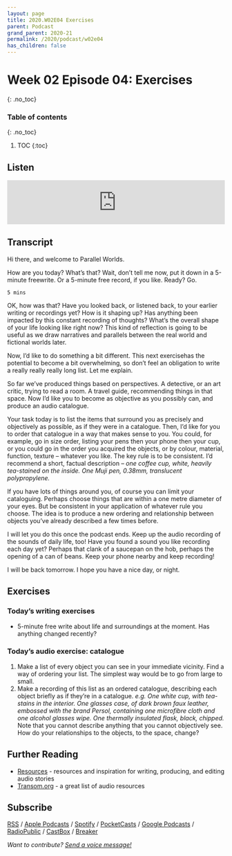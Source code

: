 ```yaml
---
layout: page
title: 2020.W02E04 Exercises
parent: Podcast
grand_parent: 2020-21
permalink: /2020/podcast/w02e04
has_children: false
---
```




# Week 02 Episode 04: Exercises
{: .no_toc}

### Table of contents
{: .no_toc}

1. TOC
{:toc}

## Listen

<iframe src="https://anchor.fm/olliepalmer/embed/episodes/Week-2-Episode-4-Exercises-ec6ln3/a-a1qk9ml" height="102px" width="100%" frameborder="0" scrolling="no"></iframe>

## Transcript

Hi there, and welcome to Parallel Worlds.

How are you today? What’s that? Wait, don’t tell me now, put it down in a 5-minute freewrite. Or a 5-minute free record, if you like. Ready? Go.

```
5 mins
```

OK, how was that? Have you looked back, or listened back, to your earlier writing or recordings yet? How is it shaping up? Has anything been impacted by this constant recording of thoughts? What’s the overall shape of your life looking like right now? This kind of reflection is going to be useful as we draw narratives and parallels between the real world and fictional worlds later.

Now, I’d like to do something a bit different. This next exercisehas the potential to become a bit overwhelming, so don’t feel an obligation to write a really really really long list. Let me explain.

So far we’ve produced things based on perspectives. A detective, or an art critic, trying to read a room. A travel guide, recommending things in that space. Now I’d like you to become as objective as you possibly can, and produce an audio catalogue.

Your task today is to list the items that surround you as precisely and objectively as possible, as if they were in a catalogue. Then, I’d like for you to order that catalogue in a way that makes sense to you. You could, for example, go in size order, listing your pens then your phone then your cup, or you could go in the order you acquired the objects, or by colour, material, function, texture – whatever you like. The key rule is to be consistent. I’d recommend a short, factual description – _one coffee cup, white, heavily tea-stained on the inside. One Muji pen, 0.38mm, translucent polypropylene._

If you have lots of things around you, of course you can limit your cataloguing. Perhaps choose things that are within a one metre diameter of your eyes. But be consistent in your application of whatever rule you choose. The idea is to produce a new ordering and relationship between objects you’ve already described a few times before.

I will let you do this once the podcast ends. Keep up the audio recording of the sounds of daily life, too! Have you found a sound you like recording each day yet? Perhaps that clank of a saucepan on the hob, perhaps the opening of a can of beans. Keep your phone nearby and keep recording!

I will be back tomorrow. I hope you have a nice day, or night.




## Exercises

### Today’s writing exercises

- 5-minute free write about life and surroundings at the moment. Has anything changed recently?

### Today’s audio exercise: catalogue

1. Make a list of every object you can see in your immediate vicinity. Find a way of ordering your list. The simplest way would be to go from large to small.
2. Make a recording of this list as an ordered catalogue, describing each object briefly as if they’re in a catalogue. _e.g. One white cup, with tea-stains in the interior. One glasses case, of dark brown faux leather, embossed with the brand Persol, containing one microfibre cloth and one alcohol glasses wipe. One thermally insulated flask, black, chipped._ Note that you cannot describe anything that you cannot objectively see. How do your relationships to the objects, to the space, change?





## Further Reading

- [Resources](/resources) - resources and inspiration for writing, producing, and editing audio stories
- [Transom.org](https://transom.org) - a great list of audio resources

## Subscribe

[RSS](https://anchor.fm/s/1884b008/podcast/rss) / [Apple Podcasts](https://podcasts.apple.com/gb/podcast/parallel-worlds/id1504529134) / [Spotify](https://open.spotify.com/show/3L3RhKaoqQZoU9fIcLuZjz) / [PocketCasts](https://pca.st/ha20534r) / [Google Podcasts](https://www.google.com/podcasts?feed=aHR0cHM6Ly9hbmNob3IuZm0vcy8xODg0YjAwOC9wb2RjYXN0L3Jzcw%3D%3D) / [RadioPublic](https://radiopublic.com/parallel-worlds-WzVy1K) / [CastBox](https://castbox.fm/channel/id2710471?utm_source=podcaster&utm_medium=dlink&utm_campaign=c_2710471&utm_content=Parallel%20Worlds-CastBox_FM) / [Breaker](https://www.breaker.audio/parallel-worlds)

_Want to contribute? [Send a voice message!](https://anchor.fm/olliepalmer/message)_
